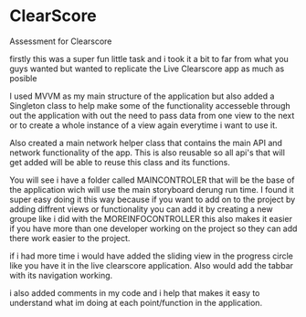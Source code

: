 # ClearScore
Assessment for Clearscore

firstly this was a super fun little task and i took it a bit to far from what you guys wanted but wanted to replicate the Live Clearscore app as much as posible 

I used MVVM as my main structure of the application but also added a Singleton class to help make some of the functionality accesseble through out the application with out the need to pass data from one view to the next or to create a whole instance of a view again everytime i want to use it.

Also created a main network helper class that contains the main API and network functionality of the app. This is also reusable so all api's that will get added will be able to reuse this class and its functions.

You will see i have a folder called MAINCONTROLER that will be the base of the application wich will use the main storyboard derung run time. I found it super easy doing it this way because if you want to add on to the project by adding diffrent views or functionality you can add it by creating a new groupe like i did with the MOREINFOCONTROLLER this also makes it easier if you have more than one developer working on the project so they can add there work easier to the project.

if i had more time i would have added the sliding view in the progress circle like you have it in the live clearscore application. Also would add the tabbar with its navigation working.

i also added comments in my code and i help that makes it easy to understand what im doing at each point/function in the application.
